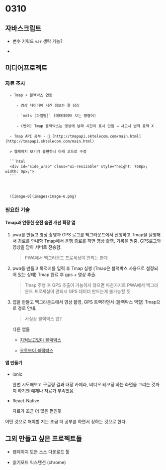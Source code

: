 # 0310

## 자바스크립트

- 변수 키워드 `var` 생략 가능?

- 

## 미디어프로젝트

### 자료 조사



   

      - Tmap + 블랙박스 연동

         - 영상 데이터에 시간 정보는 잘 담김

         - `mdls [파일명]` (메타데이터 보는 명령어)

         - (번외) Tmap 블랙박스는 영상에 날짜 시간이 표시 안됨 → 사고시 법적 효력 X

      - Tmap API 공부 - 🔗 [http://tmapapi.sktelecom.com/main.html](http://tmapapi.sktelecom.com/main.html)

      > 웹페이지 보기가 불편하니 아래 코드로 수정

      ```html
      <div id="side_wrap" class="ui-resizable" style="height: 768px; width: 0px;">
      ```

   

      ![image-0](images/image-0.png)

      

### 필요한 기술

#### Tmap과 연동한 운전 습관 개선 확장 앱

1. pwa를 만들고 영상 촬영과 GPS 로그를 백그라운드에서 진행하고 Tmap을 실행해서 경로를 안내함 Tmap에서 운행 종료를 하면 영상 촬영, 기록을 멈춤. GPS로그와 영상을 담아 서버로 전송함.

   > PWA에서 백그라운드 프로세싱이 안되는 한계

1. pwa를 만들고 목적지를 입력 후 Tmap 실행 (Tmap은 블랙박스 사용으로 설정되어 있는 상태) Tmap 완료 후 gps + 영상 추출. 

   > Tmap 주행 후 GPS 추출이 가능하지 않으면 마찬가지로 PWA에서 백그라운드 프로세싱이 안되서 GPS 데이터 만드는게 불가능할 듯

1. 앱을 만들고 백그라운드에서 영상 촬영, GPS 트랙하면서 (블랙박스 역할) Tmap으로 경로 안내.

   > 사실상 블랙박스 앱?

   다른 앱들

   - [지켜보고있다 블랙박스](https://apps.apple.com/kr/app/%EC%A7%80%EC%BC%9C%EB%B3%B4%EA%B3%A0%EC%9E%88%EB%8B%A4-%EB%B8%94%EB%9E%99%EB%B0%95%EC%8A%A4/id1105489515)

   - [오토보이 블랙박스](https://play.google.com/store/apps/details?id=com.happyconz.blackbox&hl=ko)

#### 앱 만들기

- ionic

   한번 시도해보고 구글링 결과 내장 카메라, 비디오 레코딩 하는 화면을 그리는 것까지 하기엔 예제나 자료가 부족했음.

- React-Native

   자료가 조금 더 많은 편인듯

 어떤 것으로 해야할 지는 조금 더 공부를 하면서 정하는 것으로 한다.

## 그외 만들고 싶은 프로젝트들

- 웹페이지 모든 소스 다운로드 툴

- 읽기모드 익스텐션 (chrome)





